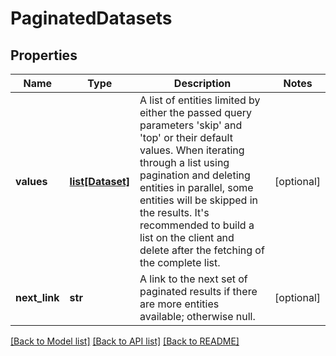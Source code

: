 # PaginatedDatasets

## Properties
Name | Type | Description | Notes
------------ | ------------- | ------------- | -------------
**values** | [**list[Dataset]**](Dataset.md) | A list of entities limited by either the passed query parameters &#x27;skip&#x27; and &#x27;top&#x27; or their default values.                When iterating through a list using pagination and deleting entities in parallel, some entities will be skipped in the results.  It&#x27;s recommended to build a list on the client and delete after the fetching of the complete list. | [optional] 
**next_link** | **str** | A link to the next set of paginated results if there are more entities available; otherwise null. | [optional] 

[[Back to Model list]](../README.md#documentation-for-models) [[Back to API list]](../README.md#documentation-for-api-endpoints) [[Back to README]](../README.md)


